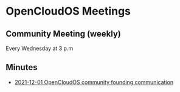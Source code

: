 # OpenCloudOS Meetings
## Community Meeting (weekly)
Every Wednesday at 3 p.m

## Minutes
- [2021-12-01 OpenCloudOS community founding communication](2021-12-01.md)
